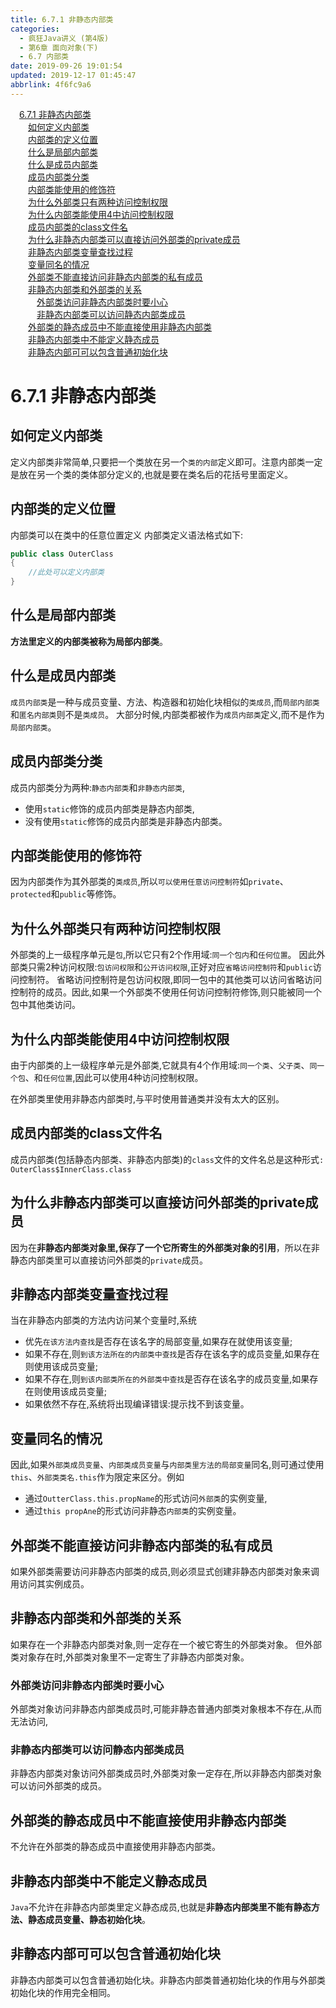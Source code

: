 ```yaml
---
title: 6.7.1 非静态内部类
categories: 
  - 疯狂Java讲义 (第4版)
  - 第6章 面向对象(下)
  - 6.7 内部类
date: 2019-09-26 19:01:54
updated: 2019-12-17 01:45:47
abbrlink: 4f6fc9a6
---
```

<div id='my_toc'><a href="/JavaReadingNotes/4f6fc9a6/#6.7.1-非静态内部类" class="header_1">6.7.1 非静态内部类</a><br><a href="/JavaReadingNotes/4f6fc9a6/#如何定义内部类" class="header_2">如何定义内部类</a><br><a href="/JavaReadingNotes/4f6fc9a6/#内部类的定义位置" class="header_2">内部类的定义位置</a><br><a href="/JavaReadingNotes/4f6fc9a6/#什么是局部内部类" class="header_2">什么是局部内部类</a><br><a href="/JavaReadingNotes/4f6fc9a6/#什么是成员内部类" class="header_2">什么是成员内部类</a><br><a href="/JavaReadingNotes/4f6fc9a6/#成员内部类分类" class="header_2">成员内部类分类</a><br><a href="/JavaReadingNotes/4f6fc9a6/#内部类能使用的修饰符" class="header_2">内部类能使用的修饰符</a><br><a href="/JavaReadingNotes/4f6fc9a6/#为什么外部类只有两种访问控制权限" class="header_2">为什么外部类只有两种访问控制权限</a><br><a href="/JavaReadingNotes/4f6fc9a6/#为什么内部类能使用4中访问控制权限" class="header_2">为什么内部类能使用4中访问控制权限</a><br><a href="/JavaReadingNotes/4f6fc9a6/#成员内部类的class文件名" class="header_2">成员内部类的class文件名</a><br><a href="/JavaReadingNotes/4f6fc9a6/#为什么非静态内部类可以直接访问外部类的private成员" class="header_2">为什么非静态内部类可以直接访问外部类的private成员</a><br><a href="/JavaReadingNotes/4f6fc9a6/#非静态内部类变量查找过程" class="header_2">非静态内部类变量查找过程</a><br><a href="/JavaReadingNotes/4f6fc9a6/#变量同名的情况" class="header_2">变量同名的情况</a><br><a href="/JavaReadingNotes/4f6fc9a6/#外部类不能直接访问非静态内部类的私有成员" class="header_2">外部类不能直接访问非静态内部类的私有成员</a><br><a href="/JavaReadingNotes/4f6fc9a6/#非静态内部类和外部类的关系" class="header_2">非静态内部类和外部类的关系</a><br><a href="/JavaReadingNotes/4f6fc9a6/#外部类访问非静态内部类时要小心" class="header_3">外部类访问非静态内部类时要小心</a><br><a href="/JavaReadingNotes/4f6fc9a6/#非静态内部类可以访问静态内部类成员" class="header_3">非静态内部类可以访问静态内部类成员</a><br><a href="/JavaReadingNotes/4f6fc9a6/#外部类的静态成员中不能直接使用非静态内部类" class="header_2">外部类的静态成员中不能直接使用非静态内部类</a><br><a href="/JavaReadingNotes/4f6fc9a6/#非静态内部类中不能定义静态成员" class="header_2">非静态内部类中不能定义静态成员</a><br><a href="/JavaReadingNotes/4f6fc9a6/#非静态内部可可以包含普通初始化块" class="header_2">非静态内部可可以包含普通初始化块</a><br></div>
<style>
    .header_1{
        margin-left: 1em;
    }
    .header_2{
        margin-left: 2em;
    }
    .header_3{
        margin-left: 3em;
    }
    .header_4{
        margin-left: 4em;
    }
    .header_5{
        margin-left: 5em;
    }
    .header_6{
        margin-left: 6em;
    }
</style>
<!--more-->
<script>if (navigator.platform.search('arm')==-1){document.getElementById('my_toc').style.display = 'none';}
var e,p = document.getElementsByTagName('p');while (p.length>0) {e = p[0];e.parentElement.removeChild(e);}
</script>

<!--end-->
<!--SSTStart-->
# 6.7.1 非静态内部类 #
## 如何定义内部类 ##
定义内部类非常简单,只要把一个类放在另一个`类的内部`定义即可。注意内部类一定是放在另一个类的类体部分定义的,也就是要在类名后的花括号里面定义。
## 内部类的定义位置 ##
内部类可以在类中的任意位置定义
内部类定义语法格式如下:
```java
public class OuterClass
{
    //此处可以定义内部类
}
```
## 什么是局部内部类 ##
**方法里定义的内部类被称为局部内部类**。
## 什么是成员内部类 ##
`成员内部类`是一种与成员变量、方法、构造器和初始化块相似的`类成员`,而`局部内部类`和`匿名内部类`则不是`类成员`。
大部分时候,内部类都被作为`成员内部类`定义,而不是作为`局部内部类`。
## 成员内部类分类 ##
成员内部类分为两种:`静态内部类`和`非静态内部类`,
- 使用`static`修饰的成员内部类是静态内部类,
- 没有使用`static`修饰的成员内部类是非静态内部类。

## 内部类能使用的修饰符 ##
因为内部类作为其外部类的`类成员`,所以`可以使用任意访问控制符`如`private`、 `protected`和`public`等修饰。
## 为什么外部类只有两种访问控制权限 ##
外部类的上一级程序单元是`包`,所以它只有2个作用域:`同一个包内`和`任何位置`。
因此外部类只需2种访问权限:`包访问权限`和`公开访问权限`,正好对应`省略访问控制符`和`public`访问控制符。
省略访问控制符是包访问权限,即同一包中的其他类可以访问省略访问控制符的成员。因此,如果一个外部类不使用任何访问控制符修饰,则只能被同一个包中其他类访问。
## 为什么内部类能使用4中访问控制权限 ##
由于内部类的上一级程序单元是外部类,它就具有4个作用域:`同一个类`、`父子类`、`同一个包`、和`任何位置`,因此可以使用4种访问控制权限。

在外部类里使用非静态内部类时,与平时使用普通类并没有太大的区别。
## 成员内部类的class文件名 ##
成员内部类(包括静态内部类、非静态内部类)的`class`文件的文件名总是这种形式`: OuterClass$InnerClass.class`

## 为什么非静态内部类可以直接访问外部类的private成员 ##
因为在**非静态内部类对象里,保存了一个它所寄生的外部类对象的引用**，所以在非静态内部类里可以直接访问外部类的`private`成员。
## 非静态内部类变量查找过程 ##
当在非静态内部类的方法内访问某个变量时,系统
- 优先`在该方法内查找`是否存在该名字的局部变量,如果存在就使用该变量;
- 如果不存在,则`到该方法所在的内部类中查找`是否存在该名字的成员变量,如果存在则使用该成员变量;
- 如果不存在,则`到该内部类所在的外部类中查找`是否存在该名字的成员变量,如果存在则使用该成员变量;
- 如果依然不存在,系统将出现编译错误:提示找不到该变量。

## 变量同名的情况 ##
因此,如果`外部类成员变量`、`内部类成员变量`与`内部类里方法的局部变量`同名,则可通过使用`this`、`外部类类名.this`作为限定来区分。例如
- 通过`OutterClass.this.propName`的形式访问`外部类`的实例变量,
- 通过`this propAne`的形式访问非静态`内部类`的实例变量。

## 外部类不能直接访问非静态内部类的私有成员 ##
如果外部类需要访问非静态内部类的成员,则必须显式创建非静态内部类对象来调用访问其实例成员。

## 非静态内部类和外部类的关系 ##
如果存在一个非静态内部类对象,则一定存在一个被它寄生的外部类对象。
但外部类对象存在时,外部类对象里不一定寄生了非静态内部类对象。
### 外部类访问非静态内部类时要小心 ###
外部类对象访问非静态内部类成员时,可能非静态普通内部类对象根本不存在,从而无法访问,
### 非静态内部类可以访问静态内部类成员 ###
非静态内部类对象访问外部类成员时,外部类对象一定存在,所以非静态内部类对象可以访问外部类的成员。

## 外部类的静态成员中不能直接使用非静态内部类 ##
不允许在外部类的静态成员中直接使用非静态内部类。
## 非静态内部类中不能定义静态成员 ##
`Java`不允许在非静态内部类里定义静态成员,也就是**非静态内部类里不能有静态方法、静态成员变量、静态初始化块**。
## 非静态内部可可以包含普通初始化块 ##
非静态内部类可以包含普通初始化块。非静态内部类普通初始化块的作用与外部类初始化块的作用完全相同。
<!--SSTStop-->


